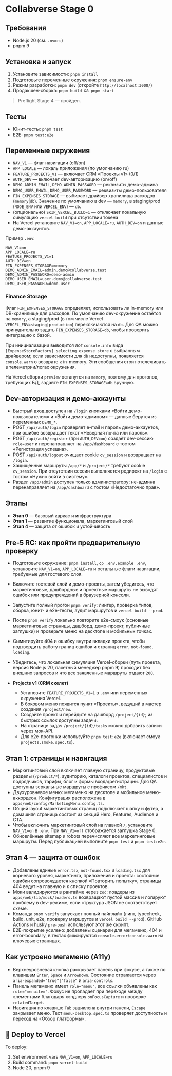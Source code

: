# Collabverse Stage 0

## Требования
- Node.js 20 (см. `.nvmrc`)
- pnpm 9

## Установка и запуск
1. Установите зависимости: `pnpm install`
2. Подготовьте переменные окружения: `pnpm ensure-env`
3. Режим разработки: `pnpm dev` (откройте `http://localhost:3000/`)
4. Продакшен-сборка: `pnpm build && pnpm start`

> Preflight Stage 4 — пройден.

## Тесты
- Юнит-тесты: `pnpm test`
- E2E: `pnpm test:e2e`

## Переменные окружения
- `NAV_V1` — флаг навигации (off/on)
- `APP_LOCALE` — локаль приложения (по умолчанию ru)
- `FEATURE_PROJECTS_V1` — включает CRM «Проекты v1» (0/1)
- `AUTH_DEV` — включает dev-авторизацию (on/off)
- `DEMO_ADMIN_EMAIL`, `DEMO_ADMIN_PASSWORD` — реквизиты демо-админа
- `DEMO_USER_EMAIL`, `DEMO_USER_PASSWORD` — реквизиты демо-пользователя
- `FIN_EXPENSES_STORAGE` — выбирает драйвер хранилища расходов (`memory`|`db`). Значение по умолчанию в dev — `memory`, в staging/prod (`NODE_ENV` или `VERCEL_ENV`) — `db`.
- (опционально) `SKIP_VERCEL_BUILD=1` — отключает локальную симуляцию `vercel build` при отсутствии токена
- На Vercel установите `NAV_V1=on`, `APP_LOCALE=ru`, `AUTH_DEV=on` и данные демо-аккаунтов.

Пример `.env`:

```
NAV_V1=on
APP_LOCALE=ru
FEATURE_PROJECTS_V1=1
AUTH_DEV=on
FIN_EXPENSES_STORAGE=memory
DEMO_ADMIN_EMAIL=admin.demo@collabverse.test
DEMO_ADMIN_PASSWORD=demo-admin
DEMO_USER_EMAIL=user.demo@collabverse.test
DEMO_USER_PASSWORD=demo-user
```

### Finance Storage

Флаг `FIN_EXPENSES_STORAGE` определяет, использовать ли in-memory или DB-хранилище для расходов. По умолчанию dev-окружение остаётся на `memory`, а staging/prod (в том числе Vercel `VERCEL_ENV=staging|production`) переключаются на `db`. Для QA можно принудительно задать `FIN_EXPENSES_STORAGE=db`, чтобы проверить интеграцию с базой.

При инициализации выводится лог `console.info` вида `[ExpenseStoreFactory] selecting expense store` с выбранным драйвером; если зависимости для `db` недоступны, появляется `console.warn` о возврате к in-memory. Эти сообщения стоит отслеживать в телеметрии/логах окружения.

На Vercel сборки `preview` останутся на `memory`, поэтому для прогонов, требующих БД, задайте `FIN_EXPENSES_STORAGE=db` вручную.

## Dev-авторизация и демо-аккаунты
- Быстрый вход доступен на `/login` кнопками «Войти демо-пользователем» и «Войти демо-админом» — данные берутся из переменных `DEMO_*`.
- POST `/api/auth/login` проверяет e-mail и пароль демо-аккаунтов, при ошибке возвращает текст «Неверная почта или пароль».
- POST `/api/auth/register` (при `AUTH_DEV=on`) создаёт dev-сессию `role=user` и перенаправляет на `/app/dashboard` с тостом «Регистрация успешна».
- POST `/api/auth/logout` очищает cookie `cv_session` и возвращает на `/login`.
- Защищённые маршруты `/app/*` и `/project/*` требуют cookie `cv_session`. При отсутствии сессии выполняется редирект на `/login` с тостом «Нужно войти в систему».
- Раздел `/app/admin` доступен только администратору; не-админа перенаправляет на `/app/dashboard` с тостом «Недостаточно прав».

## Этапы
- **Этап 0** — базовый каркас и инфраструктура
- **Этап 1** — развитие функционала, маркетинговый слой
- **Этап 4** — защита от ошибок и устойчивость

## Pre-5 RC: как пройти предварительную проверку
- Подготовьте окружение: `pnpm install`, `cp .env.example .env`, установите `NAV_V1=on`, `APP_LOCALE=ru` и остальные флаги навигации, требуемые для гостевого слоя.
- Включите гостевой слой и демо-проекты, затем убедитесь, что маркетинговые, дашбордные и проектные маршруты не выводят ошибок или предупреждений в браузерной консоли.
- Запустите полный прогон `pnpm verify`: линтер, проверка типов, сборка, юнит- и e2e-тесты, аудит маршрутов и `vercel build --prod`.
- После `pnpm verify` локально повторите e2e-смоук (основные маркетинговые страницы, дашборд, демо-проект, публичные заглушки) и проверьте меню на десктопе и мобильных точках.
- Сымитируйте 404 и ошибку внутри вкладки проекта, чтобы подтвердить работу границ ошибок и страниц `error`, `not-found`, `loading`.
- Убедитесь, что локальная симуляция Vercel-сборки (путь проекта, версия Node.js 20, пакетный менеджер pnpm 9) проходит без внешних запросов и что все заявленные маршруты отдают `200`.

- **Projects v1 (CRM скелет)**
  - Установите `FEATURE_PROJECTS_V1=1` в `.env` или переменных окружения Vercel.
  - В боковом меню появится пункт «Проекты», ведущий в мастер создания `/project/new`.
  - Создайте проект и перейдите на дашборд `/project/{id}`; из быстрых ссылок доступны задачи.
  - На странице задач `/project/{id}/tasks` можно добавить записи через мок-API.
  - Для e2e-прогонки используйте `pnpm test:e2e` (включает смоук `projects.smoke.spec.ts`).

## Этап 1: страницы и навигация
- Маркетинговый слой включает главную страницу, продуктовые разделы (`/product/*`), аудиторию, каталоги проектов, специалистов и подрядчиков, тарифы, блог и формы входа/регистрации. Для QA доступны зеркальные маршруты с префиксом `/mkt`.
- Двухуровневое меню: мегаменю на десктопе и мобильное меню-аккордеон. Конфигурация расположена в `apps/web/config/MarketingMenu.config.ts`.
- Общий layout маркетинговых страниц подключает шапку и футер, а домашняя страница состоит из секций Hero, Features, Audience и CTA.
- Чтобы включить маркетинговый слой на главной `/`, установите `NAV_V1=on` в `.env`. При `NAV_V1=off` отображается заглушка Stage 0.
- Обновлённые sitemap и robots перечисляют все маркетинговые маршруты. Перед публикацией выполните `pnpm test` и `pnpm test:e2e`.

## Этап 4 — защита от ошибок
- Добавлены единые `error.tsx`, `not-found.tsx` и `loading.tsx` для корневого уровня, маркетинга, приложений и проекта: состояние ошибки сопровождается кнопкой «Повторить попытку», страницы 404 ведут на главную и к списку проектов.
- Моки валидируются в рантайме через `zod`: лоадеры из `apps/web/lib/mock/loaders.ts` возвращают пустой массив и логируют проблему в dev-режиме, если структура JSON не соответствует схеме.
- Команда `pnpm verify` запускает полный пайплайн (линт, typecheck, build, unit, e2e, проверку маршрутов и `vercel build --prod`). GitHub Actions и husky `pre-push` используют этот же скрипт.
- E2E-покрытие усилено: добавлены сценарии для мегаменю, 404 и error-boundary, в тестах фиксируются `console.error`/`console.warn` на ключевых страницах.

## Как устроено мегаменю (A11y)
- Верхнеуровневая кнопка раскрывает панель при фокусе, а также по клавишам `Enter`, `Space` и `ArrowDown`. Состояние отражается через `aria-expanded="true"|"false"` и `aria-controls`.
- Панель мегаменю имеет `role="menu"`, все ссылки объявлены как `role="menuitem"`. Фокус не пропадает при переходе между элементами благодаря хэндлеру `onFocusCapture` и проверке `relatedTarget`.
- Навигация по клавише `Tab` зациклена внутри панели, `Escape` закрывает меню. Тест `menu-desktop.spec.ts` проверяет доступность и переход на «Обзор платформы».
## 🚀 Deploy to Vercel

To deploy:
1. Set environment vars `NAV_V1=on`, `APP_LOCALE=ru`
2. Build command: `pnpm vercel-build`
3. Node 20, pnpm 9
